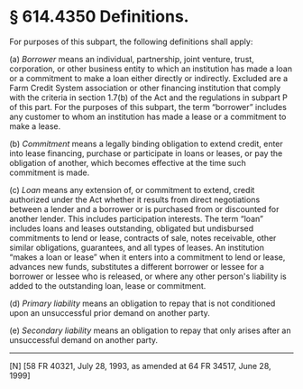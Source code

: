 # § 614.4350   Definitions.

For purposes of this subpart, the following definitions shall apply: 


(a) *Borrower* means an individual, partnership, joint venture, trust, corporation, or other business entity to which an institution has made a loan or a commitment to make a loan either directly or indirectly. Excluded are a Farm Credit System association or other financing institution that comply with the criteria in section 1.7(b) of the Act and the regulations in subpart P of this part. For the purposes of this subpart, the term “borrower” includes any customer to whom an institution has made a lease or a commitment to make a lease.


(b) *Commitment* means a legally binding obligation to extend credit, enter into lease financing, purchase or participate in loans or leases, or pay the obligation of another, which becomes effective at the time such commitment is made. 


(c) *Loan* means any extension of, or commitment to extend, credit authorized under the Act whether it results from direct negotiations between a lender and a borrower or is purchased from or discounted for another lender. This includes participation interests. The term “loan” includes loans and leases outstanding, obligated but undisbursed commitments to lend or lease, contracts of sale, notes receivable, other similar obligations, guarantees, and all types of leases. An institution “makes a loan or lease” when it enters into a commitment to lend or lease, advances new funds, substitutes a different borrower or lessee for a borrower or lessee who is released, or where any other person's liability is added to the outstanding loan, lease or commitment.


(d) *Primary liability* means an obligation to repay that is not conditioned upon an unsuccessful prior demand on another party. 


(e) *Secondary liability* means an obligation to repay that only arises after an unsuccessful demand on another party. 



---

[N] [58 FR 40321, July 28, 1993, as amended at 64 FR 34517, June 28, 1999]




